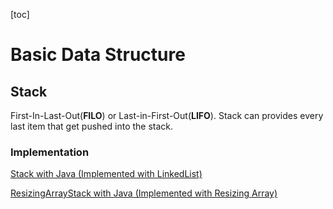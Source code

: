 [toc]

# Basic Data Structure

## Stack

First-In-Last-Out(**FILO**) or Last-in-First-Out(**LIFO**). Stack can provides every last item that get pushed into the stack.

### Implementation

[Stack with Java (Implemented with LinkedList)](./CodeImplementations/LinkedListStack.java)

[ResizingArrayStack with Java (Implemented with Resizing Array)](./CodeImplementations/ResizingArrayStack.java)

